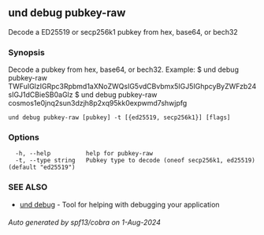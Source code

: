 ## und debug pubkey-raw

Decode a ED25519 or secp256k1 pubkey from hex, base64, or bech32

### Synopsis

Decode a pubkey from hex, base64, or bech32.
Example:
$ und debug pubkey-raw TWFuIGlzIGRpc3Rpbmd1aXNoZWQsIG5vdCBvbmx5IGJ5IGhpcyByZWFzb24sIGJ1dCBieSB0aGlz
$ und debug pubkey-raw cosmos1e0jnq2sun3dzjh8p2xq95kk0expwmd7shwjpfg
			

```
und debug pubkey-raw [pubkey] -t [{ed25519, secp256k1}] [flags]
```

### Options

```
  -h, --help          help for pubkey-raw
  -t, --type string   Pubkey type to decode (oneof secp256k1, ed25519) (default "ed25519")
```

### SEE ALSO

* [und debug](und_debug.md)	 - Tool for helping with debugging your application

###### Auto generated by spf13/cobra on 1-Aug-2024
